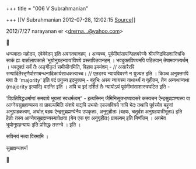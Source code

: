 +++
title = "006 V Subrahmanian"

+++
[[V Subrahmanian	2012-07-28, 12:02:15 [Source](https://groups.google.com/g/bvparishat/c/n52hlrjlGZc)]]



  
  

2012/7/27 narayanan er \<[drerna...@yahoo.com]()\>



  
धन्यवादाः महोदय, एवेमेवेदम् इति अवगतवानहम् । अन्यच्च, पूर्वमीमांसापण्डितवरेण्यैः श्रीमणिद्रविडशास्त्रिभिः साकं ह्यः वार्तालापकाले ’भूयोनुग्रहन्याय’विषये प्रस्तापितवानहम् । भवदुक्तविषयमपि पठितवान् तेषामवगत्यर्थम् । भवदुक्तं सर्वं तैः अङ्गीकृतं समीचीनमिति, विहाय इममंशम् - // असारैरपि सम्पादितैस्तृणैर्वारणबन्धनादिकार्यसाधकत्वाच्च। // एतदस्य न्यायविवरणे न युज्यत इति । किञ्च अनुक्तमपि मया तैः ’majority' इति पदं प्रयुज्य इदमुक्तम् - बहुभिः अस्य न्यायस्य याथार्थ्यं न गृहीतम्, तेन अन्यथान्यथा (majority इत्यादि) वदन्ति इति । अपि च इदं दर्शितं तैः न्यायोऽयं पूर्वमीमांसाशास्त्रघटित इति -  
  
’विप्रतिषिद्धधर्माणां समवाये भूयसां स्वधर्मत्वम्” - इत्यस्मिन् जैमिनिसूत्रभाष्यावसरे कस्यचन ऐन्द्रसुब्रह्मण्यस्य वा आग्नेयसुब्रह्मण्यस्य वा प्राबल्यमिति संशये यद्यपि उभयोः एकत्वविषये नापि भेदः तथापि पूर्वस्यैव बहूनां अनुग्राहकत्वम्, अर्थात् बहवः ऐन्द्रसुब्रह्मण्येनैव उपकृताः, अनुगृहीताः (बहवः, चतुर्दश
अनुग्रहपात्रीभूताः) इति हेतोः तस्य आग्नेयसुब्रह्मण्यस्यापेक्षया (येन एक एव अनुगृहीतः) प्राबल्यम् इति निर्णीतम् । अयमेव भूयोनुग्रहन्यायः इति प्रसिद्धः तत्तन्त्रे । इति ।  
  
सविनयं नत्वा विरमामि ।

  
सुब्रह्मण्यशर्मा  
  
  




